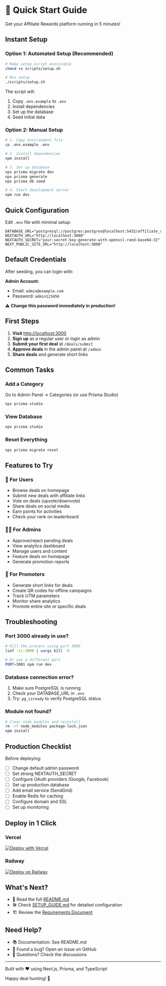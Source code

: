 # 🚀 Quick Start Guide

Get your Affiliate Rewards platform running in 5 minutes!

## Instant Setup

### Option 1: Automated Setup (Recommended)

```bash
# Make setup script executable
chmod +x scripts/setup.sh

# Run setup
./scripts/setup.sh
```

The script will:
1. Copy `.env.example` to `.env`
2. Install dependencies
3. Set up the database
4. Seed initial data

### Option 2: Manual Setup

```bash
# 1. Copy environment file
cp .env.example .env

# 2. Install dependencies
npm install

# 3. Set up database
npx prisma migrate dev
npx prisma generate
npx prisma db seed

# 4. Start development server
npm run dev
```

## Quick Configuration

Edit `.env` file with minimal setup:

```env
DATABASE_URL="postgresql://postgres:postgres@localhost:5432/affiliate_rewards"
NEXTAUTH_URL="http://localhost:3000"
NEXTAUTH_SECRET="your-secret-key-generate-with-openssl-rand-base64-32"
NEXT_PUBLIC_SITE_URL="http://localhost:3000"
```

## Default Credentials

After seeding, you can login with:

**Admin Account:**
- Email: `admin@example.com`
- Password: `admin123456`

⚠️ **Change this password immediately in production!**

## First Steps

1. **Visit** [http://localhost:3000](http://localhost:3000)
2. **Sign up** as a regular user or login as admin
3. **Submit your first deal** at `/deals/submit`
4. **Approve deals** in the admin panel at `/admin`
5. **Share deals** and generate short links

## Common Tasks

### Add a Category

Go to Admin Panel → Categories (or use Prisma Studio)

```bash
npx prisma studio
```

### View Database

```bash
npx prisma studio
```

### Reset Everything

```bash
npx prisma migrate reset
```

## Features to Try

### 🎯 For Users
- Browse deals on homepage
- Submit new deals with affiliate links
- Vote on deals (upvote/downvote)
- Share deals on social media
- Earn points for activities
- Check your rank on leaderboard

### 👨‍💼 For Admins
- Approve/reject pending deals
- View analytics dashboard
- Manage users and content
- Feature deals on homepage
- Generate promotion reports

### 🔗 For Promoters
- Generate short links for deals
- Create QR codes for offline campaigns
- Track UTM parameters
- Monitor share analytics
- Promote entire site or specific deals

## Troubleshooting

### Port 3000 already in use?

```bash
# Kill the process using port 3000
lsof -ti:3000 | xargs kill -9

# Or use a different port
PORT=3001 npm run dev
```

### Database connection error?

1. Make sure PostgreSQL is running
2. Check your DATABASE_URL in `.env`
3. Try: `pg_isready` to verify PostgreSQL status

### Module not found?

```bash
# Clear node_modules and reinstall
rm -rf node_modules package-lock.json
npm install
```

## Production Checklist

Before deploying:

- [ ] Change default admin password
- [ ] Set strong NEXTAUTH_SECRET
- [ ] Configure OAuth providers (Google, Facebook)
- [ ] Set up production database
- [ ] Add email service (SendGrid)
- [ ] Enable Redis for caching
- [ ] Configure domain and SSL
- [ ] Set up monitoring

## Deploy in 1 Click

### Vercel

[![Deploy with Vercel](https://vercel.com/button)](https://vercel.com/new/clone?repository-url=https://github.com/yourusername/rewards)

### Railway

[![Deploy on Railway](https://railway.app/button.svg)](https://railway.app/new/template)

## What's Next?

- 📖 Read the full [README.md](README.md)
- 🛠️ Check [SETUP_GUIDE.md](SETUP_GUIDE.md) for detailed configuration
- 🏗️ Review the [Requirements Document](REQUIREMENTS.md)

## Need Help?

- 📚 Documentation: See README.md
- 🐛 Found a bug? Open an issue on GitHub
- 💬 Questions? Check the discussions

---

Built with ❤️ using Next.js, Prisma, and TypeScript

Happy deal hunting! 🎉

